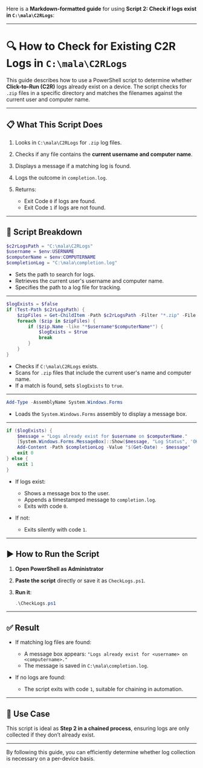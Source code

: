 Here is a **Markdown-formatted guide** for using **Script 2: Check if logs exist in `C:\mala\C2RLogs`**:

---

# 🔍 How to Check for Existing C2R Logs in `C:\mala\C2RLogs`

This guide describes how to use a PowerShell script to determine whether **Click-to-Run (C2R)** logs already exist on a device. The script checks for `.zip` files in a specific directory and matches the filenames against the current user and computer name.

---

## 📋 What This Script Does

1. Looks in `C:\mala\C2RLogs` for `.zip` log files.
2. Checks if any file contains the **current username and computer name**.
3. Displays a message if a matching log is found.
4. Logs the outcome in `completion.log`.
5. Returns:

   * Exit Code `0` if logs are found.
   * Exit Code `1` if logs are not found.

---

## 📄 Script Breakdown

```powershell
$c2rLogsPath = "C:\mala\C2RLogs"
$username = $env:USERNAME
$computerName = $env:COMPUTERNAME
$completionLog = "C:\mala\completion.log"
```

* Sets the path to search for logs.
* Retrieves the current user's username and computer name.
* Specifies the path to a log file for tracking.

---

```powershell
$logExists = $false
if (Test-Path $c2rLogsPath) {
    $zipFiles = Get-ChildItem -Path $c2rLogsPath -Filter "*.zip" -File
    foreach ($zip in $zipFiles) {
        if ($zip.Name -like "*$username*$computerName*") {
            $logExists = $true
            break
        }
    }
}
```

* Checks if `C:\mala\C2RLogs` exists.
* Scans for `.zip` files that include the current user's name and computer name.
* If a match is found, sets `$logExists` to `true`.

---

```powershell
Add-Type -AssemblyName System.Windows.Forms
```

* Loads the `System.Windows.Forms` assembly to display a message box.

---

```powershell
if ($logExists) {
    $message = "Logs already exist for $username on $computerName."
    [System.Windows.Forms.MessageBox]::Show($message, "Log Status", 'OK', 'Information')
    Add-Content -Path $completionLog -Value "$(Get-Date) - $message"
    exit 0
} else {
    exit 1
}
```

* If logs exist:

  * Shows a message box to the user.
  * Appends a timestamped message to `completion.log`.
  * Exits with code `0`.
* If not:

  * Exits silently with code `1`.

---

## ▶️ How to Run the Script

1. **Open PowerShell as Administrator**
2. **Paste the script** directly or save it as `CheckLogs.ps1`.
3. **Run it**:

   ```powershell
   .\CheckLogs.ps1
   ```

---

## ✅ Result

* If matching log files are found:

  * A message box appears:
    `"Logs already exist for <username> on <computername>."`
  * The message is saved in `C:\mala\completion.log`.
* If no logs are found:

  * The script exits with code `1`, suitable for chaining in automation.

---

## 🔄 Use Case

This script is ideal as **Step 2 in a chained process**, ensuring logs are only collected if they don’t already exist.

---

By following this guide, you can efficiently determine whether log collection is necessary on a per-device basis.

